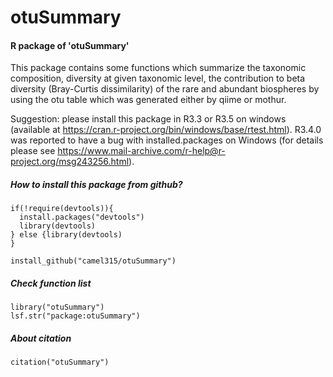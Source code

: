 # otuSummary
#### R package of 'otuSummary'

This package contains some functions which summarize the taxonomic composition, diversity at given taxonomic level, the contribution to beta diversity (Bray-Curtis dissimilarity) of the rare and abundant biospheres by using the otu table which was generated either by qiime or mothur. 

Suggestion: please install this package in R3.3 or R3.5 on windows (available at https://cran.r-project.org/bin/windows/base/rtest.html). R3.4.0 was reported to have a bug with installed.packages on Windows (for details please see https://www.mail-archive.com/r-help@r-project.org/msg243256.html).

##### How to install this package from github?

    if(!require(devtools)){
      install.packages("devtools")
      library(devtools)
    } else {library(devtools)
    }
    
    install_github("camel315/otuSummary")
    
##### Check function list
    library("otuSummary")
    lsf.str("package:otuSummary")
    
##### About citation
    citation("otuSummary")
    




